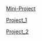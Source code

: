[Mini-Project](https://daskeete.github.io/Mini-Project/)

[Project_1](https://daskeete.github.io/Project_1/)

[Project_2](https://daskeete.github.io/Project_2/)
